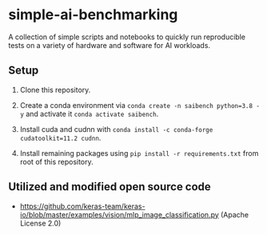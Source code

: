 # simple-ai-benchmarking

A collection of simple scripts and notebooks to quickly run reproducible tests on a variety of hardware and software for AI workloads.

## Setup

1. Clone this repository.

2. Create a conda environment via `conda create -n saibench python=3.8 -y` and activate it `conda activate saibench`.

3. Install cuda and cudnn with `conda install -c conda-forge cudatoolkit=11.2 cudnn`.

4. Install remaining packages using `pip install -r requirements.txt` from root of this repository.

## Utilized and modified open source code

- https://github.com/keras-team/keras-io/blob/master/examples/vision/mlp_image_classification.py (Apache License 2.0)